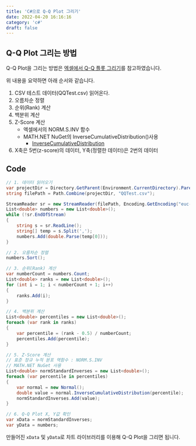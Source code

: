 ```yaml
---
title: 'C#으로 Q-Q Plot 그리기'
date: 2022-04-20 16:16:16
category: 'c#'
draft: false
---
```



## Q-Q Plot 그리는 방법

Q-Q Plot을 그리는 방법은 [엑셀에서 Q-Q 플롯 그리기](https://loadtoexcelmaster.tistory.com/entry/%EC%97%91%EC%85%80%EC%97%90%EC%84%9C-Q-Q%ED%94%8C%EB%A1%AFQ-Q-Plot-%EA%B7%B8%EB%A6%AC%EA%B8%B0)를 참고하였습니다.

위 내용을 요약하면 아래 순서와 같습니다.

1. CSV 테스트 데이터(QQTest.csv) 읽어온다.
1. 오름차순 정렬
1. 순위(Rank) 계산
1. 백분위 계산
1. Z-Score 계산
   - 엑셀에서의 NORM.S.INV 함수
   - MATH.NET NuGet의 InverseCumulativeDistribution()사용
       - [InverseCumulativeDistribution](https://numerics.mathdotnet.com/api/MathNet.Numerics.Distributions/Normal.htm#InverseCumulativeDistribution)
1. X축은 5번(z-score)의 데이터, Y축(정렬한 데이터)은 2번의 데이터

## Code

```CS
// 1. 데이터 읽어오기
var projectDir = Directory.GetParent(Environment.CurrentDirectory).Parent.FullName;
string filePath = Path.Combine(projectDir, "QQTest.csv");

StreamReader sr = new StreamReader(filePath, Encoding.GetEncoding("euc-kr"));
List<double> numbers = new List<double>();
while (!sr.EndOfStream)
{
    string s = sr.ReadLine();
    string[] temp = s.Split(',');        
    numbers.Add(double.Parse(temp[0]));
}

// 2. 오름차순 정렬
numbers.Sort();

// 3. 순위(Rank) 계산
var numberCount = numbers.Count;
List<double> ranks = new List<double>(); 
for (int i = 1; i < numberCount + 1; i++)
{
    ranks.Add(i);
}

// 4. 백분위 계산
List<double> percentiles = new List<double>();         
foreach (var rank in ranks)
{
    var percentile = (rank - 0.5) / numberCount;
    percentiles.Add(percentile);
}

// 5. Z-Score 계산
// 표준 정규 누적 분포 역함수 : NORM.S.INV
// MATH.NET NuGet 사용
List<double> normStandardInverses = new List<double>();
foreach (var percentile in percentiles)
{
    var normal = new Normal();
    double value = normal.InverseCumulativeDistribution(percentile);
    normStandardInverses.Add(value);
}

// 6. Q-Q Plot X, Y값 확인 
var xData = normStandardInverses;
var yData = numbers;
```

만들어진 `xData` 및 `yData`로 차트 라이브러리를 이용해 Q-Q Plot을 그리면 됩니다.